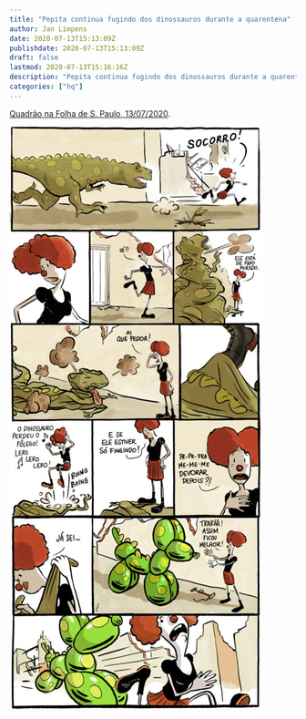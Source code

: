 ```yaml
---
title: "Pepita continua fugindo dos dinossauros durante a quarentena"
author: Jan Limpens
date: 2020-07-13T15:13:09Z
publishdate: 2020-07-13T15:13:09Z
draft: false
lastmod: 2020-07-13T15:16:16Z
description: "Pepita continua fugindo dos dinossauros durante a quarentena"
categories: ["hq"]
---
```


[Quadrão na Folha de S. Paulo, 13/07/2020](https://www1.folha.uol.com.br/ilustrada/cartum/cartunsdiarios/#13/07/2020).

![HQ](hq-2020-07-v2-442x1024.jpg "Pepita continua fugindo dos dinossauros durante a quarentena")
